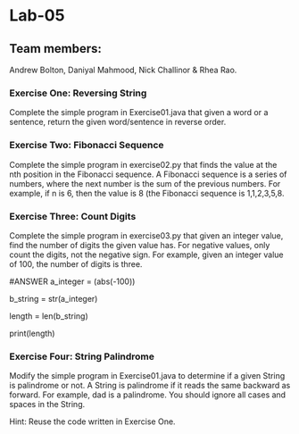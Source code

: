 # Lab-05
## Team members:
Andrew Bolton, Daniyal Mahmood, Nick Challinor & Rhea Rao.

### Exercise One: Reversing String
Complete the simple program in Exercise01.java that given a word or a sentence, return the given word/sentence in reverse order.

### Exercise Two: Fibonacci Sequence
Complete the simple program in exercise02.py that finds the value at the nth position in the Fibonacci sequence. A Fibonacci sequence is a series of numbers, where the next number is the sum of the previous numbers. For example, if n is 6, then the value is 8 (the Fibonacci sequence is 1,1,2,3,5,8.

### Exercise Three: Count Digits
Complete the simple program in exercise03.py that given an integer value, find the number of digits the given value has. For negative values, only count the digits, not the negative sign. For example, given an integer value of 100, the number of digits is three.

#ANSWER
a_integer = (abs(-100))

b_string = str(a_integer)

length = len(b_string)

print(length)


### Exercise Four: String Palindrome
Modify the simple program in Exercise01.java to determine if a given String is palindrome or not. A String is palindrome if it reads the same backward as forward. For example, dad is a palindrome. You should ignore all cases and spaces in the String.

Hint: Reuse the code written in Exercise One.
